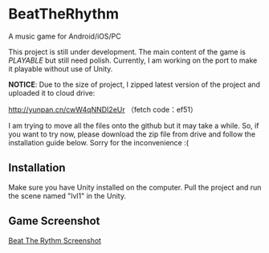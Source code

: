 # BeatTheRhythm

A music game for Android/iOS/PC

This project is still under development. The main content of the game is *PLAYABLE* but still need polish. Currently, I am working on the port to make it playable without use of Unity.

**NOTICE**: Due to the size of project, I zipped latest version of the project and uploaded it to cloud drive:

http://yunpan.cn/cwW4qNNDI2eUr （fetch code：ef51）

I am trying to move all the files onto the github but it may take a while. So, if you want to try now, please download the zip file from drive and follow the installation guide below. Sorry for the inconvenience :(

## Installation

Make sure you have Unity installed on the computer. Pull the project and run the scene named "lvl1" in the Unity.


## Game Screenshot

[Beat The Rythm Screenshot](https://github.com/xxks-kkk/BeatTheRhythm/blob/master/pic1.png)
